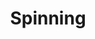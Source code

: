 ---
title: Spinning
parent: /phases/04-attack-execution
ref-id: TAC-16
short-desc: Items are added to a basket and held there until the adversary completes the checkout process; the adversary will only do so after confirming a resale of the item(s) in the cart or the cart itself, at an acceptable profit margin. Alternatively, they will hold the items for a sustained period to prevent real customers from purchasing the item from this store.
layout: tactic
---